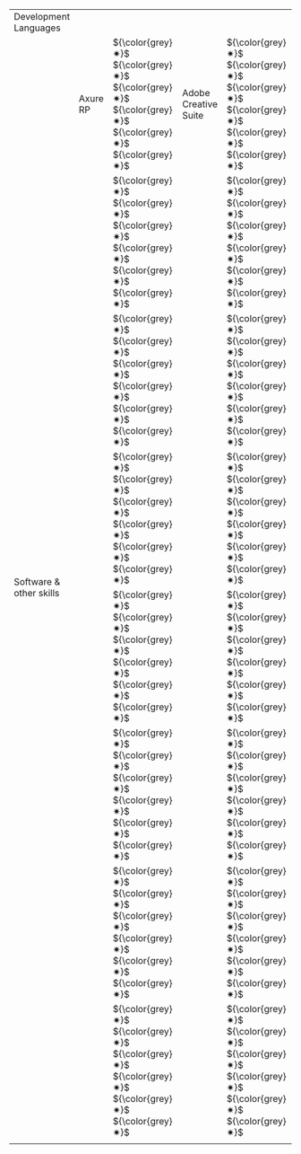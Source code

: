 <table>
  <tr>
    <td>Development Languages</td>
    <td colspan="4"></td>
  </tr>

  <tr>
    <td rowspan="8">Software & other skills</td>
    <td>Axure RP</td>
    <td>${\color{grey}✷}$ ${\color{grey}✷}$ ${\color{grey}✷}$ ${\color{grey}✷}$ ${\color{grey}✷}$ ${\color{grey}✷}$</td>
    <td>Adobe Creative Suite</td>
    <td>${\color{grey}✷}$ ${\color{grey}✷}$ ${\color{grey}✷}$ ${\color{grey}✷}$ ${\color{grey}✷}$ ${\color{grey}✷}$</td>
  </tr>

  <tr>
    <td></td>
    <td>${\color{grey}✷}$ ${\color{grey}✷}$ ${\color{grey}✷}$ ${\color{grey}✷}$ ${\color{grey}✷}$ ${\color{grey}✷}$</td>
    <td></td>
    <td>${\color{grey}✷}$ ${\color{grey}✷}$ ${\color{grey}✷}$ ${\color{grey}✷}$ ${\color{grey}✷}$ ${\color{grey}✷}$</td>
  </tr>

  <tr>
    <td></td>
    <td>${\color{grey}✷}$ ${\color{grey}✷}$ ${\color{grey}✷}$ ${\color{grey}✷}$ ${\color{grey}✷}$ ${\color{grey}✷}$</td>
    <td></td>
    <td>${\color{grey}✷}$ ${\color{grey}✷}$ ${\color{grey}✷}$ ${\color{grey}✷}$ ${\color{grey}✷}$ ${\color{grey}✷}$</td>
  </tr>

  <tr>
    <td></td>
    <td>${\color{grey}✷}$ ${\color{grey}✷}$ ${\color{grey}✷}$ ${\color{grey}✷}$ ${\color{grey}✷}$ ${\color{grey}✷}$</td>
    <td></td>
    <td>${\color{grey}✷}$ ${\color{grey}✷}$ ${\color{grey}✷}$ ${\color{grey}✷}$ ${\color{grey}✷}$ ${\color{grey}✷}$</td>
  </tr>

  <tr>
    <td></td>
    <td>${\color{grey}✷}$ ${\color{grey}✷}$ ${\color{grey}✷}$ ${\color{grey}✷}$ ${\color{grey}✷}$ ${\color{grey}✷}$</td>
    <td></td>
    <td>${\color{grey}✷}$ ${\color{grey}✷}$ ${\color{grey}✷}$ ${\color{grey}✷}$ ${\color{grey}✷}$ ${\color{grey}✷}$</td>
  </tr>

  <tr>
    <td></td>
    <td>${\color{grey}✷}$ ${\color{grey}✷}$ ${\color{grey}✷}$ ${\color{grey}✷}$ ${\color{grey}✷}$ ${\color{grey}✷}$</td>
    <td></td>
    <td>${\color{grey}✷}$ ${\color{grey}✷}$ ${\color{grey}✷}$ ${\color{grey}✷}$ ${\color{grey}✷}$ ${\color{grey}✷}$</td>
  </tr>

  <tr>
    <td></td>
    <td>${\color{grey}✷}$ ${\color{grey}✷}$ ${\color{grey}✷}$ ${\color{grey}✷}$ ${\color{grey}✷}$ ${\color{grey}✷}$</td>
    <td></td>
    <td>${\color{grey}✷}$ ${\color{grey}✷}$ ${\color{grey}✷}$ ${\color{grey}✷}$ ${\color{grey}✷}$ ${\color{grey}✷}$</td>
  </tr>

  <tr>
    <td></td>
    <td>${\color{grey}✷}$ ${\color{grey}✷}$ ${\color{grey}✷}$ ${\color{grey}✷}$ ${\color{grey}✷}$ ${\color{grey}✷}$</td>
    <td></td>
    <td>${\color{grey}✷}$ ${\color{grey}✷}$ ${\color{grey}✷}$ ${\color{grey}✷}$ ${\color{grey}✷}$ ${\color{grey}✷}$</td>
  </tr>

  <tr>
    <td><img width="200px"></td>
    <td><img width="170px"></td>
    <td><img width="120px"></td>
    <td><img width="170px"></td>
    <td><img width="120px"></td>
  </tr>
  
</table>

